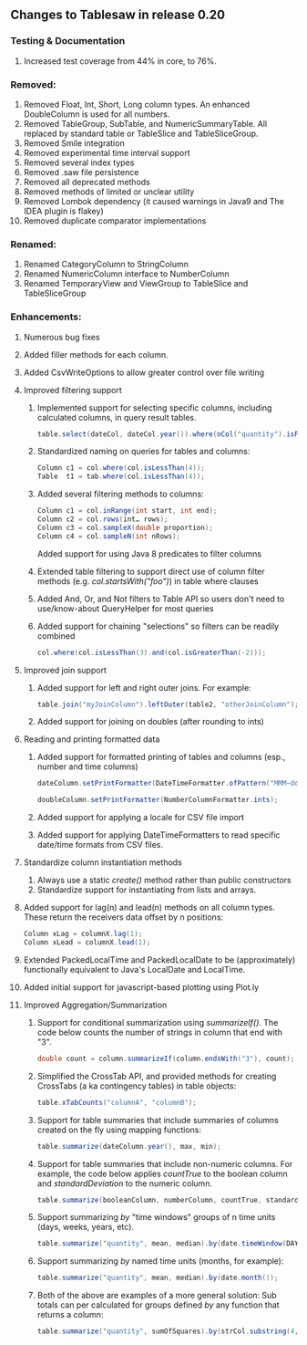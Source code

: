 ## Changes to Tablesaw in release 0.20

### Testing & Documentation

1. Increased test coverage from 44% in core, to 76%.

### Removed:

1. Removed Float, Int, Short, Long column types. An enhanced DoubleColumn is used for all numbers. 
2. Removed TableGroup, SubTable, and NumericSummaryTable. All replaced by standard table or TableSlice and TableSliceGroup.
3. Removed Smile integration
4. Removed experimental time interval support
5. Removed several index types
6. Removed .saw file persistence
7. Removed all deprecated methods
8. Removed methods of limited or unclear utility 
9. Removed Lombok dependency (it caused warnings in Java9 and The IDEA plugin is flakey)
10. Removed duplicate comparator implementations 

### Renamed:

1. Renamed CategoryColumn to StringColumn
1. Renamed NumericColumn interface to NumberColumn
1. Renamed TemporaryView and ViewGroup to TableSlice and TableSliceGroup

### Enhancements:

1. Numerous bug fixes

1. Added filler methods for each column.

1. Added CsvWriteOptions to allow greater control over file writing

1. Improved filtering support
    1. Implemented support for selecting specific columns, including calculated columns, in query result tables.

       ```java
       table.select(dateCol, dateCol.year()).where(nCol("quantity").isPositive());
       ```

    1. Standardized naming on queries for tables and columns:

       ```java
       Column c1 = col.where(col.isLessThan(4));
       Table  t1 = tab.where(col.isLessThan(4));
       ```

    1. Added several filtering methods to columns: 

       ```java
       Column c1 = col.inRange(int start, int end);
       Column c2 = col.rows(int… rows);
       Column c3 = col.sampleX(double proportion);
       Column c4 = col.sampleN(int nRows);
       ```

       Added support for using Java 8 predicates to filter columns

    1. Extended table filtering to support direct use of column filter methods (e.g. *col.startsWith("foo")*) in table where clauses

    1. Added And, Or, and Not filters to Table API so users don't need to use/know-about QueryHelper for most queries

    1. Added support for chaining "selections" so filters can be readily combined

       ```java
       col.where(col.isLessThan(3).and(col.isGreaterThan(-2)));
       ```

1. Improved join support
    1. Added support for left and right outer joins. For example:

       ```java
       table.join("myJoinColumn").leftOuter(table2, "otherJoinColumn");
       ```

    1. Added support for joining on doubles (after rounding to ints)

1. Reading and printing formatted data
    1. Added support for formatted printing of tables and columns (esp., number and time columns)

       ```java
       dateColumn.setPrintFormatter(DateTimeFormatter.ofPattern("MMM~dd~yyyy"));
       ```

       ```Java
       doubleColumn.setPrintFormatter(NumberColumnFormatter.ints); 
       ```

    1. Added support for applying a locale for CSV file import

    1. Added support for applying DateTimeFormatters to read specific date/time formats from CSV files.

1. Standardize column instantiation methods
    1. Always use a static *create()* method rather than public constructors
    1. Standardize support for instantiating from lists and arrays.

1. Added support for lag(n) and lead(n) methods on all column types. These return the receivers data offset by n positions:

    ```Java
    Column xLag = columnX.lag(1);
    Column xLead = columnX.lead(1);
    ```

1. Extended PackedLocalTime and PackedLocalDate to be (approximately) functionally equivalent to Java's LocalDate and LocalTime.

1. Added initial support for javascript-based plotting using Plot.ly

1. Improved Aggregation/Summarization

     1. Support for conditional summarization using *summarizeIf()*. The code below counts the number of strings in column that end with "3". 

        ```java
        double count = column.summarizeIf(column.endsWith("3"), count);
        ```

     1. Simplified the CrossTab API, and provided methods for creating CrossTabs (a  ka contingency tables) in table objects:

        ```java
        table.xTabCounts("columnA", "columnB");
        ```

     1. Support for table summaries that include summaries of columns created on the fly using mapping functions:

        ```java
        table.summarize(dateColumn.year(), max, min);
        ```

     1. Support for table summaries that include non-numeric columns. For example, the code below applies *countTrue* to the boolean column and *standardDeviation* to the numeric column.

        ```java
        table.summarize(booleanColumn, numberColumn, countTrue, standardDeviation); 
        ```

     1. Support summarizing *by* "time windows" groups of n time units (days, weeks, years, etc).

        ```java
        table.summarize("quantity", mean, median).by(date.timeWindow(DAYS, 5));
        ```

     1. Support summarizing *by* named time units (months, for example):

        ```java
        table.summarize("quantity", mean, median).by(date.month());
        ```

     1. Both of the above are examples of a more general solution: Sub totals can per calculated for groups defined *by* any function that returns a column: 

        ```java
        table.summarize("quantity", sumOfSquares).by(strCol.substring(4, 7));
        ```

        

